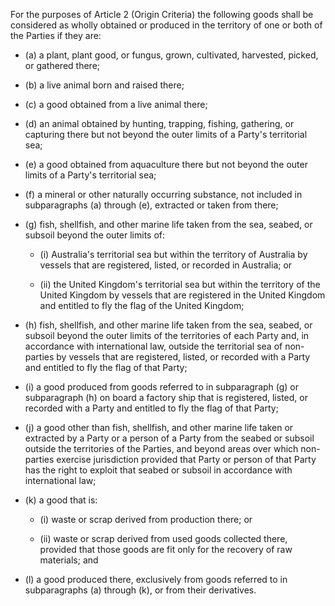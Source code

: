 For the purposes of Article 2 (Origin Criteria) the following goods shall be considered as wholly obtained or produced in the territory of one or both of the Parties if they are:

- (a) a plant, plant good, or fungus, grown, cultivated, harvested, picked, or gathered there;

- (b) a live animal born and raised there;

- (c) a good obtained from a live animal there;

- (d) an animal obtained by hunting, trapping, fishing, gathering, or capturing there but not beyond the outer limits of a Party's territorial sea;

- (e) a good obtained from aquaculture there but not beyond the outer limits of a Party's territorial sea;

- (f) a mineral or other naturally occurring substance, not included in subparagraphs (a) through (e), extracted or taken from there;

- (g) fish, shellfish, and other marine life taken from the sea, seabed, or subsoil beyond the outer limits of:

    - (i) Australia's territorial sea but within the territory of Australia by vessels that are registered, listed, or recorded in Australia; or

    - (ii) the United Kingdom's territorial sea but within the territory of the United Kingdom by vessels that are registered in the United Kingdom and entitled to fly the flag of the United Kingdom;

- (h) fish, shellfish, and other marine life taken from the sea, seabed, or subsoil beyond the outer limits of the territories of each Party and, in accordance with international law, outside the territorial sea of non-parties by vessels that are registered, listed, or recorded with a Party and entitled to fly the flag of that Party;

- (i) a good produced from goods referred to in subparagraph (g) or subparagraph (h) on board a factory ship that is registered, listed, or recorded with a Party and entitled to fly the flag of that Party;

- (j) a good other than fish, shellfish, and other marine life taken or extracted by a Party or a person of a Party from the seabed or subsoil outside the territories of the Parties, and beyond areas over which non-parties exercise jurisdiction provided that Party or person of that Party has the right to exploit that seabed or subsoil in accordance with international law;

- (k) a good that is:

    - (i) waste or scrap derived from production there; or

    - (ii) waste or scrap derived from used goods collected there, provided that those goods are fit only for the recovery of raw materials; and

- (l) a good produced there, exclusively from goods referred to in subparagraphs (a) through (k), or from their derivatives.
